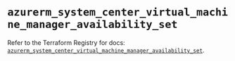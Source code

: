# `azurerm_system_center_virtual_machine_manager_availability_set`

Refer to the Terraform Registry for docs: [`azurerm_system_center_virtual_machine_manager_availability_set`](https://registry.terraform.io/providers/hashicorp/azurerm/4.7.0/docs/resources/system_center_virtual_machine_manager_availability_set).
